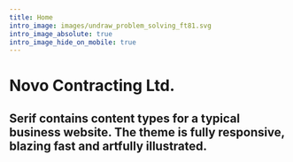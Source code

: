 ```yaml
---
title: Home
intro_image: images/undraw_problem_solving_ft81.svg
intro_image_absolute: true
intro_image_hide_on_mobile: true
---
```


# Novo Contracting Ltd.

## Serif contains content types for a typical business website. The theme is fully responsive, blazing fast and artfully illustrated.
